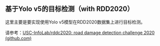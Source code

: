 ## 基于Yolo v5的目标检测（with RDD2020）

这里主要是要实现使用Yolo v5模型在RDD2020数据集上进行目标检测。

请参考：[USC-InfoLab/rddc2020: road damage detection challenge 2020 (github.com)](https://github.com/USC-InfoLab/rddc2020)

